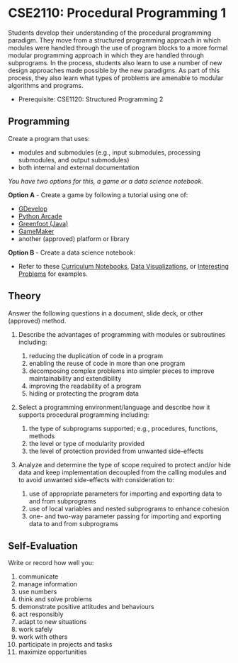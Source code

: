 # CSE2110: Procedural Programming 1

Students develop their understanding of the procedural programming paradigm. They move from a structured programming approach in which modules were handled through the use of program blocks to a more formal modular programming approach in which they are handled through subprograms. In the process, students also learn to use a number of new design approaches made possible by the new paradigms. As part of this process, they also learn what types of problems are amenable to modular algorithms and programs.

* Prerequisite: CSE1120: Structured Programming 2

## Programming

Create a program that uses:

* modules and submodules (e.g., input submodules, processing submodules, and output submodules)
* both internal and external documentation

*You have two options for this, a game or a data science notebook.*

**Option A** - Create a game by following a tutorial using one of:

* [GDevelop](https://gdevelop.io/)
* [Python Arcade](https://api.arcade.academy/en/latest)
* [Greenfoot (Java)](https://www.greenfoot.org)
* [GameMaker](https://gamemaker.io/en/gamemaker)
* another (approved) platform or library

**Option B** - Create a data science notebook:

* Refer to these [Curriculum Notebooks](https://github.com/callysto/curriculum-notebooks), [Data Visualizations](https://github.com/callysto/data-viz-of-the-week), or [Interesting Problems](https://github.com/callysto/interesting-problems) for examples.

## Theory

Answer the following questions in a document, slide deck, or other (approved) method.

1. Describe the advantages of programming with modules or subroutines including:
    1. reducing the duplication of code in a program
    1. enabling the reuse of code in more than one program
    1. decomposing complex problems into simpler pieces to improve maintainability and extendibility
    1. improving the readability of a program
    1. hiding or protecting the program data

1. Select a programming environment/language and describe how it supports procedural programming including:
    1. the type of subprograms supported; e.g., procedures, functions, methods
    1. the level or type of modularity provided
    1. the level of protection provided from unwanted side-effects

1. Analyze and determine the type of scope required to protect and/or hide data and keep implementation decoupled from the calling modules and to avoid unwanted side-effects with consideration to:
    1. use of appropriate parameters for importing and exporting data to and from subprograms
    1. use of local variables and nested subprograms to enhance cohesion
    1. one- and two-way parameter passing for importing and exporting data to and from subprograms

## Self-Evaluation

Write or record how well you:

1. communicate
1. manage information
1. use numbers
1. think and solve problems
1. demonstrate positive attitudes and behaviours
1. act responsibly
1. adapt to new situations
1. work safely
1. work with others
1. participate in projects and tasks
1. maximize opportunities
